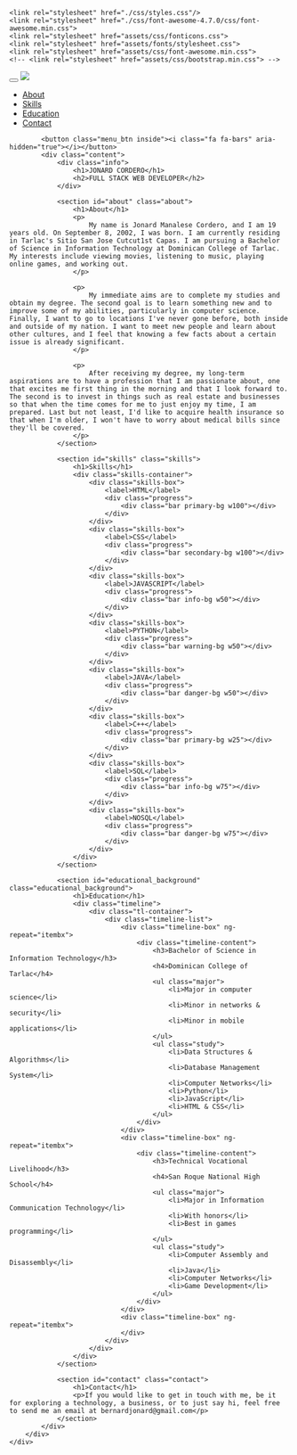 <!DOCTYPE html>
<html lang="en">
<head>
    <meta charset="UTF-8">
    <meta http-equiv="X-UA-Compatible" content="IE=edge">
    <meta name="viewport" content="width=device-width, initial-scale=1.0">
    <title>Resume</title>
    <link rel="preconnect" href="https://fonts.gstatic.com" crossorigin>
    <link rel="preconnect" href="https://fonts.googleapis.com">
    <link rel="preconnect" href="https://fonts.gstatic.com" crossorigin>
    <link href="https://fonts.googleapis.com/css2?family=Montserrat:wght@100;200;300&family=Raleway:wght@300;400;500;600;700&display=swap" rel="stylesheet">
    <link rel="stylesheet" media="screen" href="https://fontlibrary.org//face/glacial-indifference" type="text/css"/>

    <link rel="stylesheet" href="./css/styles.css"/>
    <link rel="stylesheet" href="./css/font-awesome-4.7.0/css/font-awesome.min.css">
    <link rel="stylesheet" href="assets/css/fonticons.css">
    <link rel="stylesheet" href="assets/fonts/stylesheet.css">
    <link rel="stylesheet" href="assets/css/font-awesome.min.css">
    <!-- <link rel="stylesheet" href="assets/css/bootstrap.min.css"> -->
</head>
<body>
    <div class="main">
        <div class="container">
            <div class="diagonal1"></div>
            <div class="diagonal2"></div>
            <section id="menu_bar" class="menu">
                <!-- <div class="wave" style="height: 300px; overflow: hidden;" ><svg viewBox="0 0 500 150" preserveAspectRatio="none" style="height: 100%; width: 100%;"><path d="M0.00,49.98 C149.99,150.00 271.49,-49.98 500.00,49.98 L500.00,0.00 L0.00,0.00 Z" style="stroke: none; fill: #3C4458;"></path></svg></div> -->
                <div class="profile">
                    <button class="menu_btn"><i class="fa fa-bars" aria-hidden="true"></i></button>
                    <img src="./assets/images/profile_picture.jpg">
                    <div class="diagonal1-menu"></div>
                    <div class="diagonal2-menu"></div>
                    <!-- <h1>JONARD CORDERO</h1> -->
                    <ul>
                        <li><a href="#about">About</a></li>
                        <li><a href="#skills">Skills</a></li>
                        <li><a href="#educational_background">Education</a></li>
                        <li><a href="#contact">Contact</a></li>
                    </ul>
                </div>
            </section>

            <button class="menu_btn inside"><i class="fa fa-bars" aria-hidden="true"></i></button>
            <div class="content">
                <div class="info">
                    <h1>JONARD CORDERO</h1>
                    <h2>FULL STACK WEB DEVELOPER</h2>
                </div>

                <section id="about" class="about">
                    <h1>About</h1>
                    <p>
                        My name is Jonard Manalese Cordero, and I am 19 years old. On September 8, 2002, I was born. I am currently residing in Tarlac's Sitio San Jose Cutcut1st Capas. I am pursuing a Bachelor of Science in Information Technology at Dominican College of Tarlac. My interests include viewing movies, listening to music, playing online games, and working out.
                    </p>
    
                    <p>
                        My immediate aims are to complete my studies and obtain my degree. The second goal is to learn something new and to improve some of my abilities, particularly in computer science. Finally, I want to go to locations I've never gone before, both inside and outside of my nation. I want to meet new people and learn about other cultures, and I feel that knowing a few facts about a certain issue is already significant.
                    </p>
    
                    <p>
                        After receiving my degree, my long-term aspirations are to have a profession that I am passionate about, one that excites me first thing in the morning and that I look forward to. The second is to invest in things such as real estate and businesses so that when the time comes for me to just enjoy my time, I am prepared. Last but not least, I'd like to acquire health insurance so that when I'm older, I won't have to worry about medical bills since they'll be covered.
                    </p>
                </section>
                
                <section id="skills" class="skills">
                    <h1>Skills</h1>
                    <div class="skills-container">
                        <div class="skills-box">
                            <label>HTML</label>
                            <div class="progress">
                                <div class="bar primary-bg w100"></div>
                            </div>
                        </div>
                        <div class="skills-box">
                            <label>CSS</label>
                            <div class="progress">
                                <div class="bar secondary-bg w100"></div>
                            </div>
                        </div>
                        <div class="skills-box">
                            <label>JAVASCRIPT</label>
                            <div class="progress">
                                <div class="bar info-bg w50"></div>
                            </div>
                        </div>
                        <div class="skills-box">
                            <label>PYTHON</label>
                            <div class="progress">
                                <div class="bar warning-bg w50"></div>
                            </div>
                        </div>
                        <div class="skills-box">
                            <label>JAVA</label>
                            <div class="progress">
                                <div class="bar danger-bg w50"></div>
                            </div>
                        </div>
                        <div class="skills-box">
                            <label>C++</label>
                            <div class="progress">
                                <div class="bar primary-bg w25"></div>
                            </div>
                        </div>
                        <div class="skills-box">
                            <label>SQL</label>
                            <div class="progress">
                                <div class="bar info-bg w75"></div>
                            </div>
                        </div>
                        <div class="skills-box">
                            <label>NOSQL</label>
                            <div class="progress">
                                <div class="bar danger-bg w75"></div>
                            </div>
                        </div>
                    </div>
                </section>

                <section id="educational_background" class="educational_background">
                    <h1>Education</h1>
                    <div class="timeline">
                        <div class="tl-container">
                            <div class="timeline-list">
                                <div class="timeline-box" ng-repeat="itembx">
                                    <div class="timeline-content">
                                        <h3>Bachelor of Science in Information Technology</h3>
                                        <h4>Dominican College of Tarlac</h4>
                                        <ul class="major">
                                            <li>Major in computer science</li>
                                            <li>Minor in networks & security</li>
                                            <li>Minor in mobile applications</li>
                                        </ul>
                                        <ul class="study">
                                            <li>Data Structures & Algorithms</li>
                                            <li>Database Management System</li>
                                            <li>Computer Networks</li>
                                            <li>Python</li>
                                            <li>JavaScript</li>
                                            <li>HTML & CSS</li>
                                        </ul>
                                    </div>
                                </div>
                                <div class="timeline-box" ng-repeat="itembx">
                                    <div class="timeline-content">
                                        <h3>Technical Vocational Livelihood</h3>
                                        <h4>San Roque National High School</h4>
                                        <ul class="major">
                                            <li>Major in Information Communication Technology</li>
                                            <li>With honors</li>
                                            <li>Best in games programming</li>
                                        </ul>
                                        <ul class="study">
                                            <li>Computer Assembly and Disassembly</li>
                                            <li>Java</li>
                                            <li>Computer Networks</li>
                                            <li>Game Development</li>
                                        </ul>
                                    </div>
                                </div>
                                <div class="timeline-box" ng-repeat="itembx">
                                </div>
                            </div>    
                        </div>
                    </div>
                </section>

                <section id="contact" class="contact">
                    <h1>Contact</h1>
                    <p>If you would like to get in touch with me, be it for exploring a technology, a business, or to just say hi, feel free to send me an email at bernardjonard@gmail.com</p>
                </section>
            </div>
        </div>
    </div>
</body>
</html>

<script>
   const elements = document.querySelectorAll('.menu_btn');

    elements.forEach(el => el.addEventListener('click', event => {
        const menu_bar = document.getElementById("menu_bar")
        
        if(menu_bar.classList.contains("active")){
            menu_bar.classList.remove("active");
        }
        else {
            menu_bar.classList.add("active");
        }
    }));
</script>
